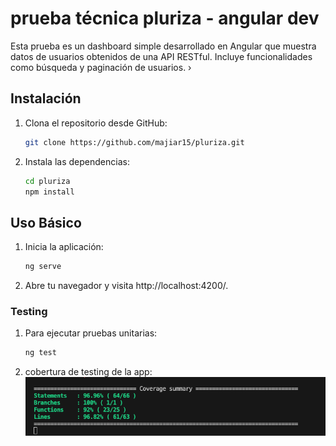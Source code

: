 # prueba técnica pluriza - angular dev

Esta prueba es un dashboard simple desarrollado en Angular que muestra datos de usuarios obtenidos de una API RESTful. Incluye funcionalidades como búsqueda y paginación de usuarios.
›
## Instalación

1. Clona el repositorio desde GitHub:

   ```bash
   git clone https://github.com/majiar15/pluriza.git
   ```
2. Instala las dependencias:
    ```bash
    cd pluriza
    npm install
    ```

## Uso Básico

1. Inicia la aplicación:
    ```bash
    ng serve
    ```
2. Abre tu navegador y visita http://localhost:4200/.

### Testing
1. Para ejecutar pruebas unitarias:
    ```bash
    ng test
    ```

2. cobertura de testing de la app:
    ![cobertura de testing](./src/assets/coverage-testing.png)

